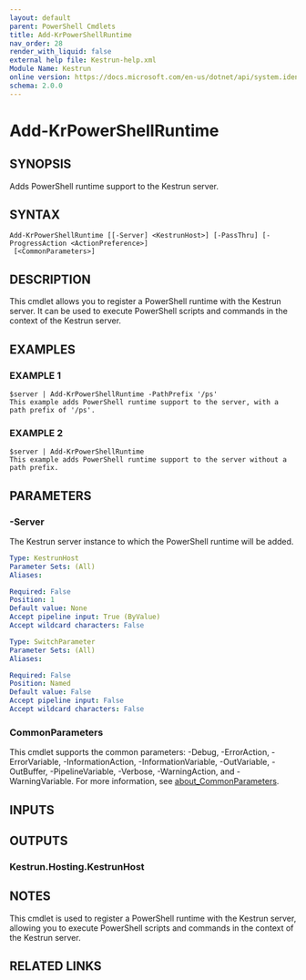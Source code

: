 ```yaml
---
layout: default
parent: PowerShell Cmdlets
title: Add-KrPowerShellRuntime
nav_order: 28
render_with_liquid: false
external help file: Kestrun-help.xml
Module Name: Kestrun
online version: https://docs.microsoft.com/en-us/dotnet/api/system.identitymodel.tokens.jwt.jwtsecuritytoken?view=azure-dotnet
schema: 2.0.0
---
```


# Add-KrPowerShellRuntime

## SYNOPSIS
Adds PowerShell runtime support to the Kestrun server.

## SYNTAX

```
Add-KrPowerShellRuntime [[-Server] <KestrunHost>] [-PassThru] [-ProgressAction <ActionPreference>]
 [<CommonParameters>]
```

## DESCRIPTION
This cmdlet allows you to register a PowerShell runtime with the Kestrun server.
It can be used to execute PowerShell scripts and commands in the context of the Kestrun server.

## EXAMPLES

### EXAMPLE 1
```
$server | Add-KrPowerShellRuntime -PathPrefix '/ps'
This example adds PowerShell runtime support to the server, with a path prefix of '/ps'.
```

### EXAMPLE 2
```
$server | Add-KrPowerShellRuntime
This example adds PowerShell runtime support to the server without a path prefix.
```

## PARAMETERS

### -Server
The Kestrun server instance to which the PowerShell runtime will be added.

```yaml
Type: KestrunHost
Parameter Sets: (All)
Aliases:

Required: False
Position: 1
Default value: None
Accept pipeline input: True (ByValue)
Accept wildcard characters: False
```


```yaml
Type: SwitchParameter
Parameter Sets: (All)
Aliases:

Required: False
Position: Named
Default value: False
Accept pipeline input: False
Accept wildcard characters: False
```



### CommonParameters
This cmdlet supports the common parameters: -Debug, -ErrorAction, -ErrorVariable, -InformationAction, -InformationVariable, -OutVariable, -OutBuffer, -PipelineVariable, -Verbose, -WarningAction, and -WarningVariable. For more information, see [about_CommonParameters](http://go.microsoft.com/fwlink/?LinkID=113216).

## INPUTS

## OUTPUTS

### Kestrun.Hosting.KestrunHost
## NOTES
This cmdlet is used to register a PowerShell runtime with the Kestrun server, allowing you to execute PowerShell scripts and commands in the context of the Kestrun server.

## RELATED LINKS

